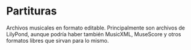 # Partituras
Archivos musicales en formato editable. Principalmente son archivos de LilyPond, aunque podría haber también MusicXML, MuseScore y otros formatos libres que sirvan para lo mismo.
